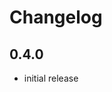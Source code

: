 # Changelog

## 0.4.0

- initial release


[Unreleased]: https://github.com/adbenitez/ChessBoard.xdc/compare/v0.4.0...HEAD
